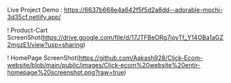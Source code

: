 Live Project Demo : https://6637b668e4a642f5f5d2a8dd--adorable-mochi-3d35cf.netlify.app/

!
Product-Cart ScreenShot(https://drive.google.com/file/d/17JTFBeORg7ioyTf_Y14OBa1aGZ2mgzE1/view?usp=sharing)

!
HomePage ScreenShot(https://github.com/Aakash928/Click-Ecom-website/blob/main/public/images/Click-ecom%20website%20entir-homepage%20screenshot.png?raw=true)
